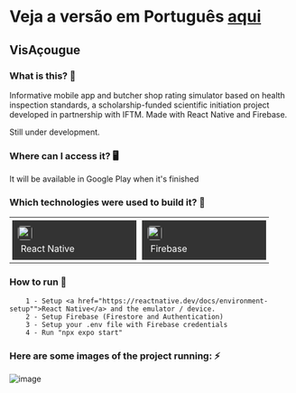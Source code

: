 # Veja a versão em Português <a href="README-ptbr.md">aqui</a>

## VisAçougue
    
### What is this? 🤔 
Informative mobile app and butcher shop rating simulator based on health inspection standards, a scholarship-funded scientific initiation project developed in partnership with IFTM. Made with React Native and Firebase.

Still under development.
    
### Where can I access it? 🖥
It will be available in Google Play when it's finished
    
### Which technologies were used to build it? 🚀 
<table><tr><td style="padding: 5px;">
        <div style="background-color: #333; width: 200px; height: 50px; padding: 10px;">
            <img src='https://cdn.jsdelivr.net/gh/devicons/devicon@latest/icons/react/react-original.svg' width="25" height="25" style="border-radius: 5px;">
            <p style="color: white; padding: 5px; margin: 0;">React Native</p>
        </div>
    </td><td style="padding: 5px;">
        <div style="background-color: #333; width: 200px; height: 50px; padding: 10px;">
            <img src='https://cdn.jsdelivr.net/gh/devicons/devicon@latest/icons/firebase/firebase-original.svg' width="25" height="25" style="border-radius: 5px;">
            <p style="color: white; padding: 5px; margin: 0;">Firebase</p>
        </div>
    </td></tr></table>
    
### How to run 🏃
		1 - Setup <a href="https://reactnative.dev/docs/environment-setup"">React Native</a> and the emulator / device.
		2 - Setup Firebase (Firestore and Authentication)
		3 - Setup your .env file with Firebase credentials
		4 - Run "npx expo start"
  
  ### Here are some images of the project running: ⚡️
  
  ![image](https://github.com/RuanEmanuell/visacougue/assets/113607857/ac13a335-b9b0-4c0b-a18f-aadf4ba2db53)

